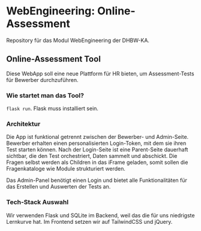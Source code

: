 # WebEngineering: Online-Assessment
Repository für das Modul WebEngineering der DHBW-KA.

## Online-Assessment Tool
Diese WebApp soll eine neue Plattform für HR bieten, um Assessment-Tests für
Bewerber durchzuführen.

### Wie startet man das Tool?
`flask run`. Flask muss installiert sein.

### Architektur
Die App ist funktional getrennt zwischen der Bewerber- und Admin-Seite. Bewerber
erhalten einen personalisierten Login-Token, mit dem sie ihren Test starten
können. Nach der Login-Seite ist eine Parent-Seite dauerhaft sichtbar, die den
Test orchestriert, Daten sammelt und abschickt. Die Fragen selbst werden als
Children in das iFrame geladen, somit sollen die Fragenkataloge wie Module
strukturiert werden.

Das Admin-Panel benötigt einen Login und bietet alle Funktionalitäten für das
Erstellen und Auswerten der Tests an.

### Tech-Stack Auswahl
Wir verwenden Flask und SQLite im Backend, weil das die für uns niedrigste
Lernkurve hat. Im Frontend setzen wir auf TailwindCSS und jQuery.
